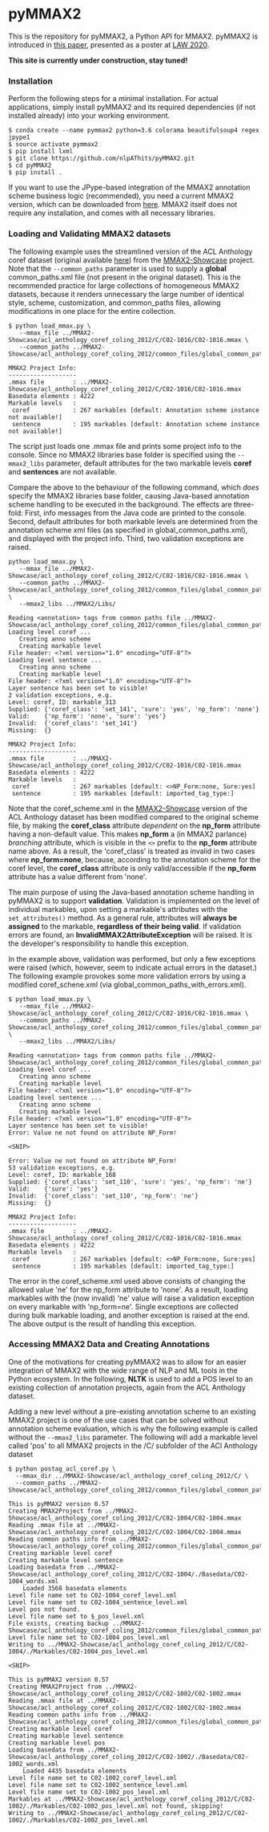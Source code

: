 # pyMMAX2

This is the repository for pyMMAX2, a Python API for MMAX2. pyMMAX2 is introduced in <a href="https://github.com/nlpAThits/pyMMAX2/raw/main/LAW20_Final.pdf">this paper</a>, presented as a poster at <a href="https://sigann.github.io/LAW-XIV-2020/">LAW 2020</a>.

**This site is currently under construction, stay tuned!**

### Installation
Perform the following steps for a minimal installation. For actual applications, simply install pyMMAX2 and its required dependencies (if not installed already) into your working environment.

```
$ conda create --name pymmax2 python=3.6 colorama beautifulsoup4 regex jpype1
$ source activate pymmax2
$ pip install lxml
$ git clone https://github.com/nlpAThits/pyMMAX2.git
$ cd pyMMAX2
$ pip install .
```

If you want to use the JPype-based integration of the MMAX2 annotation scheme business logic (recommended), you need a current MMAX2 version, which can be downloaded from <a href="https://github.com/nlpAThits/MMAX2">here</a>.
MMAX2 itself does not require any installation, and comes with all necessary libraries. 

### Loading and Validating MMAX2 datasets
The following example uses the streamlined version of the ACL Anthology coref dataset (original available <a href="https://www.aclweb.org/anthology/C12-2103/">here</a>) from the <a href="https://github.com/nlpAThits/MMAX2-Showcase">MMAX2-Showcase</a> project. 
Note that the `--common_paths` parameter is used to supply a **global** common_paths.xml file (not present in the original dataset). This is the recommended practice for large collections of homogeneous MMAX2 datasets, because it renders unnecessary the large number of identical style, scheme, customization, and common_paths files, allowing modifications in one place for the entire collection.
```
$ python load_mmax.py \
   --mmax_file ../MMAX2-Showcase/acl_anthology_coref_coling_2012/C/C02-1016/C02-1016.mmax \
   --common_paths ../MMAX2-Showcase/acl_anthology_coref_coling_2012/common_files/global_common_paths.xml 
         
MMAX2 Project Info:
-------------------
.mmax file        : ../MMAX2-Showcase/acl_anthology_coref_coling_2012/C/C02-1016/C02-1016.mmax
Basedata elements : 4222
Markable levels   :
 coref            : 267 markables [default: Annotation scheme instance not available!]
 sentence         : 195 markables [default: Annotation scheme instance not available!]
```
The script just loads one .mmax file and prints some project info to the console. Since no MMAX2 libraries base folder is specified using the `--mmax2_libs` parameter, default attributes for the two markable levels **coref** and **sentences** are not available. 

Compare the above to the behaviour of the following command, which *does* specify the MMAX2 libraries base folder, causing Java-based annotation scheme handling to be executed in the background. 
The effects are three-fold: 
First, info messages from the Java code are printed to the console.
Second, default attributes for both markable levels are determined from the annotation scheme xml files (as specified in global_common_paths.xml), and displayed with the project info.
Third, two validation exceptions are raised.

```
python load_mmax.py \
   --mmax_file ../MMAX2-Showcase/acl_anthology_coref_coling_2012/C/C02-1016/C02-1016.mmax \
   --common_paths ../MMAX2-Showcase/acl_anthology_coref_coling_2012/common_files/global_common_paths.xml \ 
   --mmax2_libs ../MMAX2/Libs/

Reading <annotation> tags from common paths file ../MMAX2-Showcase/acl_anthology_coref_coling_2012/common_files/global_common_paths.xml
Loading level coref ... 
   Creating anno scheme
   Creating markable level
File header: <?xml version="1.0" encoding="UTF-8"?>
Loading level sentence ... 
   Creating anno scheme
   Creating markable level
File header: <?xml version="1.0" encoding="UTF-8"?>
Layer sentence has been set to visible!
2 validation exceptions, e.g.
Level: coref, ID: markable_313
Supplied: {'coref_class': 'set_141', 'sure': 'yes', 'np_form': 'none'}
Valid:    {'np_form': 'none', 'sure': 'yes'}
Invalid:  {'coref_class': 'set_141'}
Missing:  {}

MMAX2 Project Info:
-------------------
.mmax file        : ../MMAX2-Showcase/acl_anthology_coref_coling_2012/C/C02-1016/C02-1016.mmax
Basedata elements : 4222
Markable levels   :
 coref            : 267 markables [default: <>NP_Form:none, Sure:yes]
 sentence         : 195 markables [default: imported_tag_type:]
```
Note that the coref_scheme.xml in the <a href="https://github.com/nlpAThits/MMAX2-Showcase">MMAX2-Showcase</a> version of the ACL Anthology dataset has been modified compared to the original scheme file, by making the **coref_class** attribute *dependent* on the **np_form** attribute having a non-default value.
This makes **np_form** a (in MMAX2 parlance) _branching_ attribute, which is visible in the `<>` prefix to the **np_form** attribute name above.
As a result, the 'coref_class' is treated as invalid in two cases where **np_form=none**, because, according to the annotation scheme for the coref level, the **coref_class** attribute is only valid/accessible if the **np_form** attribute has a value different from 'none'.


The main purpose of using the Java-based annotation scheme handling in pyMMAX2 is to support **validation**.
Validation is implemented on the level of individual markables, upon setting a markable's attributes with the `set_attributes()` method. 
As a general rule, attributes will **always be assigned** to the markable, **regardless of their being valid**. 
If validation errors are found, an **InvalidMMAX2AttributeException** will be raised. It is the developer's responsibility to handle this exception.

In the example above, validation was performed, but only a few exceptions were raised (which, however, seem to indicate actual errors in the dataset.)
The following example provokes some more validation errors by using a modified coref_schene.xml (via global_common_paths_with_errors.xml).

```
$ python load_mmax.py \
   --mmax_file ../MMAX2-Showcase/acl_anthology_coref_coling_2012/C/C02-1016/C02-1016.mmax \
   --common_paths ../MMAX2-Showcase/acl_anthology_coref_coling_2012/common_files/global_common_paths_with_errors.xml \
   --mmax2_libs ../MMAX2/Libs/

Reading <annotation> tags from common paths file ../MMAX2-Showcase/acl_anthology_coref_coling_2012/common_files/global_common_paths_with_errors.xml
Loading level coref ... 
   Creating anno scheme
   Creating markable level
File header: <?xml version="1.0" encoding="UTF-8"?>
Loading level sentence ... 
   Creating anno scheme
   Creating markable level
File header: <?xml version="1.0" encoding="UTF-8"?>
Layer sentence has been set to visible!
Error: Value ne not found on attribute NP_Form!

<SNIP>

Error: Value ne not found on attribute NP_Form!
53 validation exceptions, e.g.
Level: coref, ID: markable_168
Supplied: {'coref_class': 'set_110', 'sure': 'yes', 'np_form': 'ne'}
Valid:    {'sure': 'yes'}
Invalid:  {'coref_class': 'set_110', 'np_form': 'ne'}
Missing:  {}

MMAX2 Project Info:
-------------------
.mmax file        : ../MMAX2-Showcase/acl_anthology_coref_coling_2012/C/C02-1016/C02-1016.mmax
Basedata elements : 4222
Markable levels   :
 coref            : 267 markables [default: <>NP_Form:none, Sure:yes]
 sentence         : 195 markables [default: imported_tag_type:]
```
The error in the coref_scheme.xml used above consists of changing the allowed value 'ne' for the np_form attribute to 'none'. 
As a result, loading markables with the (now invalid) 'ne' value will raise a validation exception on every markable with 'np_form=ne'.
Single exceptions are collected during bulk markable loading, and another exception is raised at the end.
The above output is the result of handling this exception. 

### Accessing MMAX2 Data and Creating Annotations
One of the motivations for creating pyMMAX2 was to allow for an easier integration of MMAX2 with the wide range of NLP and ML tools in the Python ecosystem.
In the following, **NLTK** is used to add a POS level to an existing collection of annotation projects, again from the ACL Anthology dataset.

Adding a new level without a pre-existing annotation scheme to an existing MMAX2 project is one of the use cases that can be solved without annotation scheme evaluation, which is why the following example is called without the `--mmax2_libs` parameter.
The following will add a markable level called 'pos' to all MMAX2 projects in the /C/ subfolder of the ACl Anthology dataset

```
$ python postag_acl_coref.py \
  --mmax_dir ../MMAX2-Showcase/acl_anthology_coref_coling_2012/C/ \
  --common_paths ../MMAX2-Showcase/acl_anthology_coref_coling_2012/common_files/global_common_paths.xml

This is pyMMAX2 version 0.57
Creating MMAX2Project from ../MMAX2-Showcase/acl_anthology_coref_coling_2012/C/C02-1004/C02-1004.mmax
Reading .mmax file at ../MMAX2-Showcase/acl_anthology_coref_coling_2012/C/C02-1004/C02-1004.mmax
Reading common paths info from ../MMAX2-Showcase/acl_anthology_coref_coling_2012/common_files/global_common_paths.xml
Creating markable level coref
Creating markable level sentence
Loading basedata from ../MMAX2-Showcase/acl_anthology_coref_coling_2012/C/C02-1004/./Basedata/C02-1004_words.xml
	Loaded 3568 basedata elements
Level file name set to C02-1004_coref_level.xml
Level file name set to C02-1004_sentence_level.xml
Level pos not found.
Level file name set to $_pos_level.xml
File exists, creating backup ../MMAX2-Showcase/acl_anthology_coref_coling_2012/common_files/global_common_paths.xml.1605538146931
Level file name set to C02-1004_pos_level.xml
Writing to ../MMAX2-Showcase/acl_anthology_coref_coling_2012/C/C02-1004/./Markables/C02-1004_pos_level.xml

<SNIP>

This is pyMMAX2 version 0.57
Creating MMAX2Project from ../MMAX2-Showcase/acl_anthology_coref_coling_2012/C/C02-1002/C02-1002.mmax
Reading .mmax file at ../MMAX2-Showcase/acl_anthology_coref_coling_2012/C/C02-1002/C02-1002.mmax
Reading common paths info from ../MMAX2-Showcase/acl_anthology_coref_coling_2012/common_files/global_common_paths.xml
Creating markable level coref
Creating markable level sentence
Creating markable level pos
Loading basedata from ../MMAX2-Showcase/acl_anthology_coref_coling_2012/C/C02-1002/./Basedata/C02-1002_words.xml
	Loaded 4435 basedata elements
Level file name set to C02-1002_coref_level.xml
Level file name set to C02-1002_sentence_level.xml
Level file name set to C02-1002_pos_level.xml
Markables at ../MMAX2-Showcase/acl_anthology_coref_coling_2012/C/C02-1002/./Markables/C02-1002_pos_level.xml not found, skipping!
Writing to ../MMAX2-Showcase/acl_anthology_coref_coling_2012/C/C02-1002/./Markables/C02-1002_pos_level.xml
```
